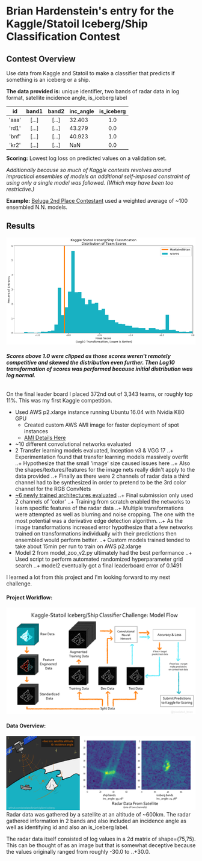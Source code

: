 # Brian Hardenstein's entry for the Kaggle/Statoil Iceberg/Ship Classification Contest
## Contest Overview
Use data from Kaggle and Statoil to make a classifier that predicts if something is an iceberg or a ship.

**The data provided is:**
unique identifier, two bands of radar data in log format, satellite incidence angle, is_iceberg label

| id | band1 | band2 | inc_angle | is_iceberg |
|:--:|:-----:|:-----:|:----------|:----------:|
|'aaa'|[...]|[...]|32.403|1.0|
|'rd1'|[...]|[...]|43.279|0.0|
|'bnf'|[...]|[...]|40.923|1.0|
|'kr2'|[...]|[...]|NaN|0.0|

**Scoring:** Lowest log loss on predicted values on a validation set.

_Additionally because so much of Kaggle contests revolves around impractical ensembles of models an additional self-imposed constraint of using only a single model was followed. (Which may have been too restrictive.)_

**Example:** [Beluga 2nd Place Contestant](https://www.kaggle.com/c/statoil-iceberg-classifier-challenge/discussion/48294) used a weighted average of ~100 ensembled N.N. models.

## Results
![competition results](/imgs/report/log_scores.png)
###### **_Scores above 1.0 were clipped as those scores weren't remotely competitive and skewed the distribution even further. Then Log10 transformation of scores was performed because initial distribution was log normal._**

On the final leader board I placed 372nd out of 3,343 teams, or roughly top 11%. This was my first Kaggle competition.

* Used AWS p2.xlarge instance running Ubuntu 16.04 with Nvidia K80 GPU
  + Created custom AWS AMI image for faster deployment of spot instances
  + [AMI Details Here](https://pixelatedbrian.github.io/2018-01-12-AWS-Deep-Learning-with-GPU/)
* ~10 different convolutional networks evaluated
* 2 Transfer learning models evaluated, Inception v3 & VGG 17
..+ Experimentation found that transfer learning models massively overfit
..+ Hypothesize that the small 'image' size caused issues here
..+ Also the shapes/textures/features for the image nets really didn't apply to the data provided
..+ Finally as there were 2 channels of radar data a third channel had to be synthesized in order to pretend to be the 3rd color channel for the RGB ConvNets
* [~6 newly trained architectures evaluated](/src/model_zoo_v2.py)
..+ Final submission only used 2 channels of 'color'
..+ Training from scratch enabled the networks to learn specific features of the radar data
..+ Multiple transformations were attempted as well as blurring and noise cropping. The one with the most potential was a derivative edge detection algorithm.
..+ As the image transformations increased error hypothesize that a few networks trained on transformations individually with their predictions then ensembled would perform better.
..+ Custom models trained tended to take about 15min per run to train on AWS p2.xlarge
* Model 2 from model_zoo_v2.py ultimately had the best performance
..+ Used script to perform automated randomized hyperparameter grid search
..+ model2 eventually got a final leaderboard error of 0.1491


I learned a lot from this project and I'm looking forward to my next challenge.

#### Project Workflow:
![model flow](/imgs/report/model_flowchart.png)


#### Data Overview:

![data overview](/imgs/report/vigilant-iceberg_explanation_graphic_2.png)
Radar data was gathered by a satellite at an altitude of ~600km. The radar gathered information in 2 bands and also included an incidence angle as well as identifying id and also an is_iceberg label.

The radar data itself consisted of log values in a 2d matrix of shape=(75,75).  This can be thought of as an image but that is somewhat deceptive because the values originally ranged from roughly -30.0 to ..+30.0.
